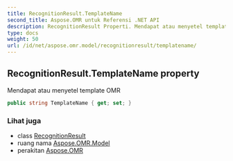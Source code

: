 ```yaml
---
title: RecognitionResult.TemplateName
second_title: Aspose.OMR untuk Referensi .NET API
description: RecognitionResult Properti. Mendapat atau menyetel template OMR
type: docs
weight: 50
url: /id/net/aspose.omr.model/recognitionresult/templatename/
---
```

## RecognitionResult.TemplateName property

Mendapat atau menyetel template OMR

```csharp
public string TemplateName { get; set; }
```

### Lihat juga

* class [RecognitionResult](../)
* ruang nama [Aspose.OMR.Model](../../recognitionresult/)
* perakitan [Aspose.OMR](../../../)


